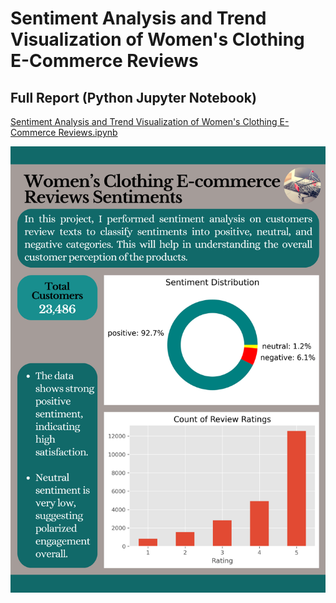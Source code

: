 # Sentiment Analysis and Trend Visualization of Women's Clothing E-Commerce Reviews

## Full Report (Python Jupyter Notebook)
[Sentiment Analysis and Trend Visualization of Women's Clothing E-Commerce Reviews.ipynb](https://github.com/jakejosh6751/Sentiment-Analysis-and-Trend-Visualization-of-Women-s-Clothing-E-Commerce-Reviews/blob/main/ecommerce%20sentiment%20analysis.ipynb)

![e-commerce sentiments.png](https://github.com/jakejosh6751/Sentiment-Analysis-and-Trend-Visualization-of-Women-s-Clothing-E-Commerce-Reviews/blob/main/e-commerce%20sentiments.png)
